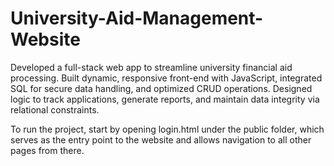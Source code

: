 # University-Aid-Management-Website
Developed a full-stack web app to streamline university financial aid processing. Built dynamic, responsive front-end with JavaScript, integrated SQL for secure data handling, and optimized CRUD operations. Designed logic to track applications, generate reports, and maintain data integrity via relational constraints.

To run the project, start by opening login.html under the public folder, which serves as the entry point to the website and allows navigation to all other pages from there.
